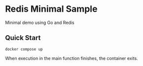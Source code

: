 # Redis Minimal Sample
Minimal demo using Go and Redis

## Quick Start
```
docker compose up
```

When execution in the main function finishes, the container exits.
